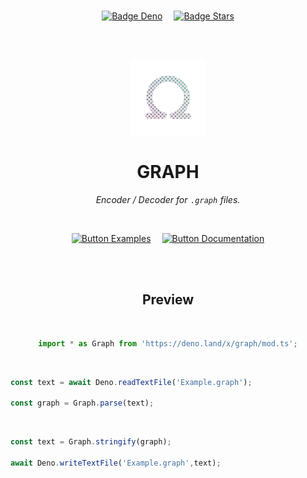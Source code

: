 
<br>

<div align = center>

[![Badge Deno]][Deno]   
[![Badge Stars]][#]

<br>
<br>

<img
    src = 'Assets/Logo.png'
    width = 120
/>

# GRAPH

*Encoder / Decoder for `.graph` files.*

<br>

[![Button Examples]][Examples]   
[![Button Documentation]][Documentation]

<br>
<br>

## Preview

<br>

```JavaScript
import * as Graph from 'https://deno.land/x/graph/mod.ts';
```

</div>

<br>

```JavaScript
const text = await Deno.readTextFile('Example.graph');

const graph = Graph.parse(text);
```

<br>

```JavaScript
const text = Graph.stringify(graph);

await Deno.writeTextFile('Example.graph',text);
```

<br>


<!----------------------------------------------------------------------------->

[Documentation]: Documentation
[Examples]: Examples
[License]: LICENSE
[#]: #

[Deno]: https://deno.land/x/graph


<!---------------------------------[ Badges ]---------------------------------->

[Badge License]: https://img.shields.io/badge/License-AGPL3-015d93.svg?style=for-the-badge&labelColor=blue
[Badge Stars]: https://img.shields.io/github/stars/OmegaTools/GRAPH?style=for-the-badge&logoColor=white&logo=Trustpilot&labelColor=FF66AA&color=cf538b
[Badge Deno]: https://img.shields.io/badge/-Deno-58a341?style=for-the-badge&logoColor=white&logo=Deno&labelColor=64bc4b


<!---------------------------------[ Buttons ]--------------------------------->

[Button Documentation]: https://img.shields.io/badge/Documentation-04ACE6?style=for-the-badge&logoColor=white&logo=BookStack
[Button Examples]: https://img.shields.io/badge/Examples-64BC4B?style=for-the-badge&logoColor=white&logo=GitBook
